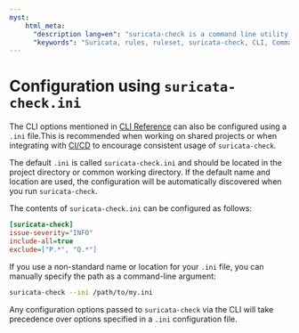 ```yaml
---
myst:
    html_meta:
      "description lang=en": "suricata-check is a command line utility to provide feedback on Suricata rules to by detecting issues through static analysis."
      "keywords": "Suricata, rules, ruleset, suricata-check, CLI, Command Line, rules, rule, ini"
---
```

# Configuration using `suricata-check.ini`

The CLI options mentioned in [CLI Reference](./cli.rst) can also be configured using a `.ini` file.This is recommended when working on shared projects or when integrating with [CI/CD](./ci_cd.md) to encourage consistent usage of `suricata-check`.

The default `.ini` is called `suricata-check.ini` and should be located in the project directory or common working directory. If the default name and location are used, the configuration will be automatically discovered when you run `suricata-check`.

The contents of `suricata-check.ini` can be configured as follows:
```ini
[suricata-check]
issue-severity="INFO"
include-all=true
exclude=["P.*", "Q.*"]
```

If you use a non-standard name or location for your `.ini` file, you can manually specify the path as a command-line argument:

```bash
suricata-check --ini /path/to/my.ini
```

Any configuration options passed to `suricata-check` via the CLI will take precedence over options specified in a `.ini` configuration file.
